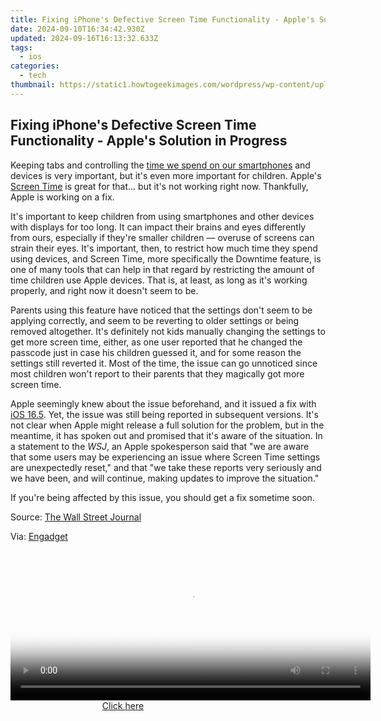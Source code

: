 ```yaml
---
title: Fixing iPhone's Defective Screen Time Functionality - Apple's Solution in Progress
date: 2024-09-10T16:34:42.930Z
updated: 2024-09-16T16:13:32.633Z
tags:
  - ios
categories:
  - tech
thumbnail: https://static1.howtogeekimages.com/wordpress/wp-content/uploads/2023/07/52763018168_45e618f2da_o.jpg
---
```


## Fixing iPhone's Defective Screen Time Functionality - Apple's Solution in Progress

Keeping tabs and controlling the [time we spend on our smartphones](https://win-forum.techidaily.com/digital-giants-showdown-navigating-through-facebook-twitter-instagram-and-youtube/) and devices is very important, but it's even more important for children. Apple's [Screen Time](https://youtube-web.techidaily.com/024-approved-essential-thumbnail-strategies-for-amplifying-viewership-on-youtube/) is great for that... but it's not working right now. Thankfully, Apple is working on a fix.

 It's important to keep children from using smartphones and other devices with displays for too long. It can impact their brains and eyes differently from ours, especially if they're smaller children — overuse of screens can strain their eyes. It's important, then, to restrict how much time they spend using devices, and Screen Time, more specifically the Downtime feature, is one of many tools that can help in that regard by restricting the amount of time children use Apple devices. That is, at least, as long as it's working properly, and right now it doesn't seem to be.

 Parents using this feature have noticed that the settings don't seem to be applying correctly, and seem to be reverting to older settings or being removed altogether. It's definitely not kids manually changing the settings to get more screen time, either, as one user reported that he changed the passcode just in case his children guessed it, and for some reason the settings still reverted it. Most of the time, the issue can go unnoticed since most children won't report to their parents that they magically got more screen time.

 Apple seemingly knew about the issue beforehand, and it issued a fix with [iOS 16.5](https://extra-approaches.techidaily.com/2024-approved-professional-gopro-footage-in-3-simple-steps/). Yet, the issue was still being reported in subsequent versions. It's not clear when Apple might release a full solution for the problem, but in the meantime, it has spoken out and promised that it's aware of the situation. In a statement to the _WSJ_, an Apple spokesperson said that "we are aware that some users may be experiencing an issue where Screen Time settings are unexpectedly reset," and that "we take these reports very seriously and we have been, and will continue, making updates to improve the situation."

 If you're being affected by this issue, you should get a fix sometime soon.

 Source: [The Wall Street Journal](https://www.wsj.com/articles/apples-parental-controls-are-broken-55a2aa52) 

 Via: [Engadget](https://www.engadget.com/apple-says-its-aware-of-a-bug-that-may-affect-screen-time-restrictions-for-kids-052057086.html?src=rss)

<ins class="adsbygoogle"
     style="display:block"
     data-ad-format="autorelaxed"
     data-ad-client="ca-pub-7571918770474297"
     data-ad-slot="1223367746"></ins>

<ins class="adsbygoogle"
     style="display:block"
     data-ad-client="ca-pub-7571918770474297"
     data-ad-slot="8358498916"
     data-ad-format="auto"
     data-full-width-responsive="true"></ins>



<!-- affiliate ads begin -->
<span id="1983575">
					<video width="576" height="240" style="cursor:pointer"
           poster="//a.impactradius-go.com/display-clicktoplayimage/1983575.png"
           onclick="if(!this.playClicked){this.play();this.setAttribute('controls',true);this.playClicked=true;}">
	   <source src="//a.impactradius-go.com/display-ad/22993-1983575">
	   <img src="//a.impactradius-go.com/display-clicktoplayimage/1983575.png" style="border: none; height: 100%; width: 100%; object-fit: contain">
	</video>
	<div style="width:360px;text-align:center"><a href="javascript:window.open(decodeURIComponent('https%3A%2F%2Fhomestyler.sjv.io%2Fc%2F5597632%2F1983575%2F22993'), '_blank');void(0);">Click here</a></div>
</span>
<img height="0" width="0" src="https://imp.pxf.io/i/5597632/1983575/22993" style="position:absolute;visibility:hidden;" border="0" />
<!-- affiliate ads end -->


